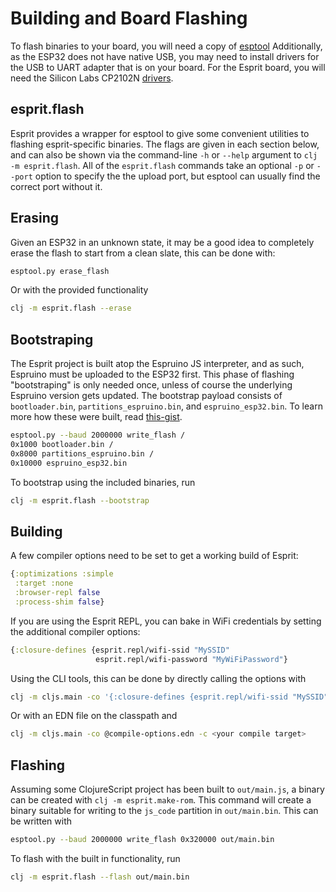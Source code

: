 # Building and Board Flashing

To flash binaries to your board, you will need a copy of [esptool](https://github.com/espressif/esptool)
Additionally, as the ESP32 does not have native USB, you may need to install drivers for the USB to UART adapter that is on your board. For the Esprit board, you will need the Silicon Labs CP2102N [drivers](https://www.silabs.com/products/development-tools/software/usb-to-uart-bridge-vcp-drivers).

## esprit.flash
Esprit provides a wrapper for esptool to give some convenient utilities to flashing esprit-specific binaries. The flags are given in each section below, and can also be shown via the command-line `-h` or `--help` argument to `clj -m esprit.flash`. All of the `esprit.flash` commands take an optional `-p` or `--port` option to specify the the upload port, but esptool can usually find the correct port without it. 

## Erasing
Given an ESP32 in an unknown state, it may be a good idea to completely erase the flash to start from a clean slate, this can be done with:
```bash
esptool.py erase_flash
```
Or with the provided functionality
```bash
clj -m esprit.flash --erase
```

## Bootstraping
The Esprit project is built atop the Espruino JS interpreter, and as such, Espruino must be uploaded to the ESP32 first. This phase of flashing "bootstraping" is only needed once, unless of course the underlying Espruino version gets updated. The bootstrap payload consists of `bootloader.bin`, `partitions_espruino.bin`, and `espruino_esp32.bin`.
To learn more how these were built, read [this-gist](https://gist.github.com/kiranshila/9f7ff8a538f6098e642d108b62a5ede5).

```bash
esptool.py --baud 2000000 write_flash /
0x1000 bootloader.bin /
0x8000 partitions_espruino.bin /
0x10000 espruino_esp32.bin
```
To bootstrap using the included binaries, run
```bash
clj -m esprit.flash --bootstrap
```

## Building
A few compiler options need to be set to get a working build of Esprit:
```clojure
{:optimizations :simple 
 :target :none 
 :browser-repl false 
 :process-shim false}
```
If you are using the Esprit REPL, you can bake in WiFi credentials by setting the additional compiler options:
```clojure
{:closure-defines {esprit.repl/wifi-ssid "MySSID"
                   esprit.repl/wifi-password "MyWiFiPassword"}
```
Using the CLI tools, this can be done by directly calling the options with
```bash
clj -m cljs.main -co '{:closure-defines {esprit.repl/wifi-ssid "MySSID" esprit.repl/wifi-password "MyWiFiPassword"} :optimizations :simple :target :none :browser-repl false :process-shim false}' -c <your compile target>
```
Or with an EDN file on the classpath and
```bash
clj -m cljs.main -co @compile-options.edn -c <your compile target>
```

## Flashing
Assuming some ClojureScript project has been built to `out/main.js`, a binary can be created with `clj -m esprit.make-rom`. This command will create a binary suitable for writing to the `js_code` partition in `out/main.bin`. This can be written with
```bash
esptool.py --baud 2000000 write_flash 0x320000 out/main.bin
```
To flash with the built in functionality, run
```bash
clj -m esprit.flash --flash out/main.bin
```
